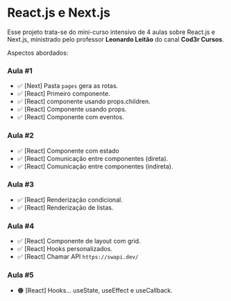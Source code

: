 # React.js e Next.js

Esse projeto trata-se do mini-curso intensivo de 4 aulas sobre React.js e Next.js, ministrado pelo professor **Leonardo Leitão** do canal **Cod3r Cursos**.

Aspectos abordados:

### Aula \#1
- ✅ [Next] Pasta `pages` gera as rotas.
- ✅ [React] Primeiro componente.
- ✅ [React] componente usando props.children.
- ✅ [React] Componente usando props.
- ✅ [React] Componente com eventos.

### Aula \#2
- ✅ [React] Componente com estado
- ✅ [React] Comunicação entre componentes (direta).
- ✅ [React] Comunicação entre componentes (indireta).

### Aula \#3
- ✅ [React] Renderização condicional.
- ✅ [React] Renderização de listas.

### Aula \#4
- ✅ [React] Componente de layout com grid.
- ✅ [React] Hooks personalizados.
- ✅ [React] Chamar API `https://swapi.dev/`

### Aula \#5
- 🟠 [React] Hooks… useState, useEffect e useCallback.